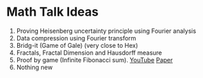 # Math Talk Ideas

1. Proving Heisenberg uncertainty principle using Fourier analysis 
2. Data compression using Fourier transform
3. Bridg-it (Game of Gale) (very close to Hex)
4. Fractals, Fractal Dimension and Hausdorff measure
5. Proof by game (Infinite Fibonacci sum). [YouTube](https://youtu.be/Hv3r3iZJ-_A?si=pq1mCJLeEsXMBNlR) [Paper](https://www.jstor.org/stable/2690848)
6. Nothing new